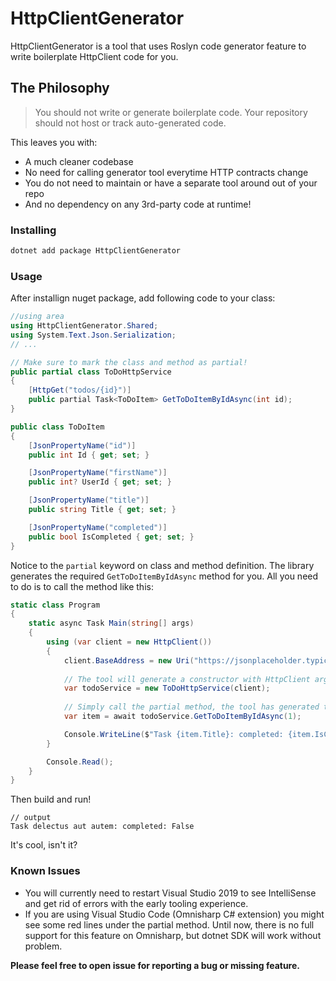 # HttpClientGenerator
HttpClientGenerator is a tool that uses Roslyn code generator feature to write boilerplate HttpClient code for you.

## The Philosophy
> You should not write or generate boilerplate code. Your repository should not host or track auto-generated code.

This leaves you with:
* A much cleaner codebase
* No need for calling generator tool everytime HTTP contracts change
* You do not need to maintain or have a separate tool around out of your repo
* And no dependency on any 3rd-party code at runtime!

### Installing
```sh
dotnet add package HttpClientGenerator
```

### Usage
After installign nuget package, add following code to your class:
```csharp
//using area
using HttpClientGenerator.Shared;
using System.Text.Json.Serialization;
// ...

// Make sure to mark the class and method as partial!
public partial class ToDoHttpService
{
    [HttpGet("todos/{id}")]
    public partial Task<ToDoItem> GetToDoItemByIdAsync(int id);    
}

public class ToDoItem
{
    [JsonPropertyName("id")]
    public int Id { get; set; }

    [JsonPropertyName("firstName")]
    public int? UserId { get; set; }

    [JsonPropertyName("title")]
    public string Title { get; set; }

    [JsonPropertyName("completed")]
    public bool IsCompleted { get; set; }
}
```
Notice to the `partial` keyword on class and method definition. The library generates the required `GetToDoItemByIdAsync` method for you. All you need to do is to call the method like this:
```csharp
static class Program
{
    static async Task Main(string[] args)
    {
        using (var client = new HttpClient())
        {
            client.BaseAddress = new Uri("https://jsonplaceholder.typicode.com");
            
            // The tool will generate a constructor with HttpClient argument for you
            var todoService = new ToDoHttpService(client);
            
            // Simply call the partial method, the tool has generated the required code for you
            var item = await todoService.GetToDoItemByIdAsync(1);

            Console.WriteLine($"Task {item.Title}: completed: {item.IsCompleted}");
        }

        Console.Read();
    }
}
```

Then build and run!

```
// output
Task delectus aut autem: completed: False
```

It's cool, isn't it?

### Known Issues
* You will currently need to restart Visual Studio 2019 to see IntelliSense and get rid of errors with the early tooling experience.
* If you are using Visual Studio Code (Omnisharp C# extension) you might see some red lines under the partial method.
Until now, there is no full support for this feature on Omnisharp, but dotnet SDK will work without problem.

**Please feel free to open issue for reporting a bug or missing feature.**